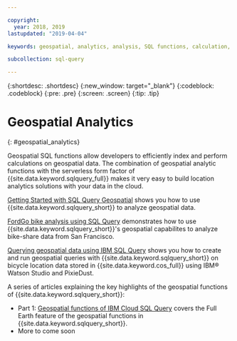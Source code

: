 ```yaml
---

copyright:
  year: 2018, 2019
lastupdated: "2019-04-04"

keywords: geospatial, analytics, analysis, SQL functions, calculation, index

subcollection: sql-query

---
```


{:shortdesc: .shortdesc}
{:new_window: target="_blank"}
{:codeblock: .codeblock}
{:pre: .pre}
{:screen: .screen}
{:tip: .tip}



# Geospatial Analytics
{: #geospatial_analytics}

Geospatial SQL functions allow developers to efficiently index and perform calculations on geospatial data. 
The combination of geospatial analytic functions with the serverless form factor of {{site.data.keyword.sqlquery_full}} makes it very easy to build location analytics solutions with your data in the cloud.

[Getting Started with SQL Query Geospatial](https://github.com/IBM-Cloud/data/wiki/Getting-Started-with-SQL-Query-Geospatial) 
shows you how to use {{site.data.keyword.sqlquery_short}} to analyze geospatial data.

[FordGo bike analysis using SQL Query](https://github.com/IBM-Cloud/data/wiki/FordGo-bike-analysis-using-SQL-Query) demonstrates 
how to use {{site.data.keyword.sqlquery_short}}'s geospatial capabilites to analyze bike-share data from San Francisco.

[Querying geospatial data using IBM SQL Query](https://www.ibm.com/cloud/blog/new-builders/querying-geospatial-data-using-ibm-sql-query) 
shows you how to create and run geospatial queries with {{site.data.keyword.sqlquery_short}} on bicycle location data stored in {{site.data.keyword.cos_full}} using IBM® Watson Studio and PixieDust.
 
A series of articles explaining the key highlights of the geospatial functions of {{site.data.keyword.sqlquery_short}}:
 - Part 1: [Geospatial functions of IBM Cloud SQL Query](https://www.ibm.com/cloud/blog/geospatial-without-projections-in-ibm-cloud-sql-query) covers the Full Earth feature of the geospatial functions in {{site.data.keyword.sqlquery_short}}.
 - More to come soon
 
